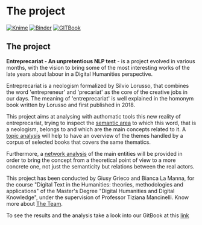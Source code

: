 # The project

[![Knime](https://img.shields.io/badge/KNIME-v.4.5-yellow)](https://www.knime.com) [![Binder](https://mybinder.org/badge\_logo.svg)](https://mybinder.org/v2/gh/Entreprecariat/Entreprecariat/HEAD) [![GITBook](https://img.shields.io/badge/GIT-Book-blue)](https://app.gitbook.com/invite/bvjAPqBfNNQobvML7btW/WqSRv541bBgMru0P3sAs)

## The project

**Entreprecariat - An unpretentious NLP test** - is a project evolved in various months, with the vision to bring some of the most interesting works of the late years about labour in a Digital Humanities perspective.

Entreprecariat is a neologism formalized by Silvio Lorusso, that combines the word 'entrepreneur' and 'precariat' as the core of the creative jobs in our days. The meaning of 'entreprecariat' is well explained in the homonym book written by Lorusso and first published in 2018.

This project aims at analysing with authomatic tools this new reality of entreprecariat, trying to inspect the [semantic area](distant-reading.md) to which this word, that is a neologism, belongs to and which are the main concepts related to it. A [topic analysis](topic-modelling.md) will help to have an overview of the themes handled by a corpus of selected books that covers the same thematics.

Furthermore, a [network analysis](network-analysis/) of the main entities will be provided in order to bring the concept from a theoretical point of view to a more concrete one, not just the semanticity but relations between the real actors.

This project has been conducted by Giusy Grieco and Bianca La Manna, for the course "Digital Text in the Humanities: theories, methodologies and applications" of the Master's Degree "Digital Humanities and Digital Knowledge", under the supervision of Professor Tiziana Mancinelli. Know more about [The Team](the-team.md).

To see the results and the analysis take a look into our GitBook at this [link](https://entreprecariat.gitbook.io/entreprecariat/)
